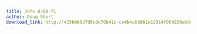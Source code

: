```yaml
---
title: John 6:60-71
author: Doug Short
download_link: http://425b080d7d5cde70b41c-ce4b4ab6661e18314f060829ab9d3455.r81.cf2.rackcdn.com/2012-09-23-john_6_60_71.mp3
---
```


